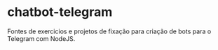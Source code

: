 # chatbot-telegram
Fontes de exercicios e projetos de fixação para criação de bots para o Telegram com NodeJS.
